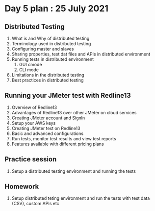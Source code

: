 # Day 5 plan : 25 July 2021

## Distributed Testing

1. What is and Why of distributed testing
2. Terminology used in distributed testing
3. Configuring master and slaves
4. Sharing properties, test dat files and APIs in distributed environment
5. Running tests in distributed environment
    1. GUI cmode
    2. CLI mode
6. Limitations in the distributed testing
7. Best practices in distributed testing

## Running your JMeter test with Redline13

1. Overview of Redline13
2. Advantages of Redline13 over other JMeter on cloud services
3. Creating JMeter account and SignIn
4. Setup your AWS keys
5. Creating JMeter test on Redline13
6. Basic and advanced configurations
7. Run tests, monitor test results and view test reports
8. Features available with different pricing plans 

## Practice session 
1. Setup a distributed testing environment and running the tests 

## Homework 
1. Setup distributed teting environment and run the tests with test data (CSV), custom APIs etc 
